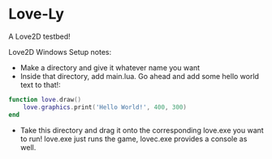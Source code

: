 # Love-Ly
A Love2D testbed!

Love2D Windows Setup notes:

- Make a directory and give it whatever name you want
- Inside that directory, add main.lua. Go ahead and add some hello world text to that!:

```lua
function love.draw()
    love.graphics.print('Hello World!', 400, 300)
end
```

- Take this directory and drag it onto the corresponding love.exe you want to run! love.exe just runs the game, lovec.exe provides a console as well.
